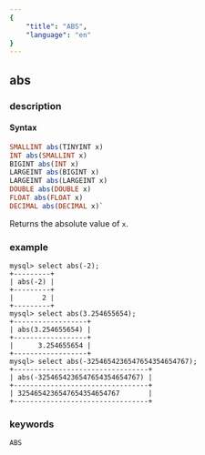 ```yaml
---
{
    "title": "ABS",
    "language": "en"
}
---
```


<!-- 
Licensed to the Apache Software Foundation (ASF) under one
or more contributor license agreements.  See the NOTICE file
distributed with this work for additional information
regarding copyright ownership.  The ASF licenses this file
to you under the Apache License, Version 2.0 (the
"License"); you may not use this file except in compliance
with the License.  You may obtain a copy of the License at
  http://www.apache.org/licenses/LICENSE-2.0
Unless required by applicable law or agreed to in writing,
software distributed under the License is distributed on an
"AS IS" BASIS, WITHOUT WARRANTIES OR CONDITIONS OF ANY
KIND, either express or implied.  See the License for the
specific language governing permissions and limitations
under the License.
-->

## abs

### description
#### Syntax

```sql
SMALLINT abs(TINYINT x)
INT abs(SMALLINT x)
BIGINT abs(INT x)
LARGEINT abs(BIGINT x)
LARGEINT abs(LARGEINT x)
DOUBLE abs(DOUBLE x)
FLOAT abs(FLOAT x)
DECIMAL abs(DECIMAL x)` 
```

Returns the absolute value of `x`.

### example

```
mysql> select abs(-2);
+---------+
| abs(-2) |
+---------+
|       2 |
+---------+
mysql> select abs(3.254655654);
+------------------+
| abs(3.254655654) |
+------------------+
|      3.254655654 |
+------------------+
mysql> select abs(-3254654236547654354654767);
+---------------------------------+
| abs(-3254654236547654354654767) |
+---------------------------------+
| 3254654236547654354654767       |
+---------------------------------+
```

### keywords
	ABS
